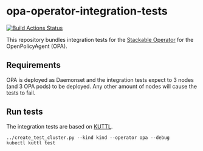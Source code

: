 # opa-operator-integration-tests

[![Build Actions Status](https://ci.stackable.tech/job/OPA%20Operator%20Integration%20Tests/badge/icon?subject=Integration%20Tests)](https://ci.stackable.tech/job/OPA%20Operator%20Integration%20Tests)

This repository bundles integration tests for the [Stackable Operator](https://github.com/stackabletech/opa-operator) for the OpenPolicyAgent (OPA).

## Requirements

OPA is deployed as Daemonset and the integration tests expect to 3 nodes (and 3 OPA pods) to be deployed.
Any other amount of nodes will cause the tests to fail.

## Run tests

The integration tests are based on [KUTTL](https://kuttl.dev). 

    ../create_test_cluster.py --kind kind --operator opa --debug
    kubectl kuttl test

